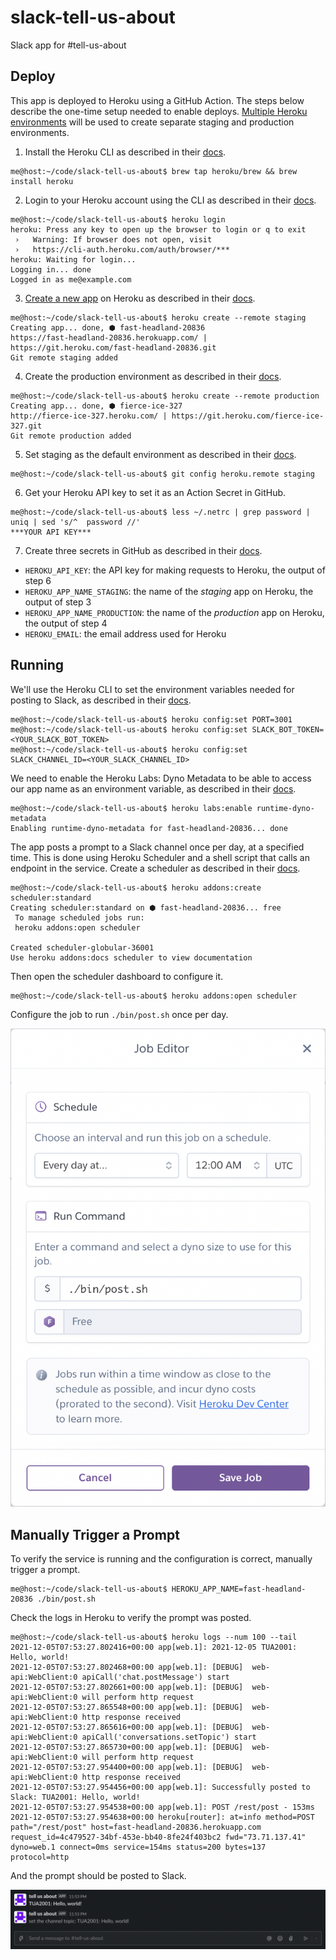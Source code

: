 # slack-tell-us-about

Slack app for #tell-us-about

## Deploy

This app is deployed to Heroku using a GitHub Action. The steps below describe the one-time setup needed to enable deploys. [Multiple Heroku environments](https://devcenter.heroku.com/articles/multiple-environments) will be used to create separate staging and production environments.

1. Install the Heroku CLI as described in their [docs](https://devcenter.heroku.com/articles/heroku-cli#download-and-install).

```console
me@host:~/code/slack-tell-us-about$ brew tap heroku/brew && brew install heroku
```

2. Login to your Heroku account using the CLI as described in their [docs](https://devcenter.heroku.com/articles/heroku-cli#getting-started).

```console
me@host:~/code/slack-tell-us-about$ heroku login
heroku: Press any key to open up the browser to login or q to exit
 ›   Warning: If browser does not open, visit
 ›   https://cli-auth.heroku.com/auth/browser/***
heroku: Waiting for login...
Logging in... done
Logged in as me@example.com
```

3. [Create a new app](https://devcenter.heroku.com/articles/creating-apps) on Heroku as described in their [docs](https://devcenter.heroku.com/articles/multiple-environments#creating-a-staging-environment).

```console
me@host:~/code/slack-tell-us-about$ heroku create --remote staging
Creating app... done, ⬢ fast-headland-20836
https://fast-headland-20836.herokuapp.com/ | https://git.heroku.com/fast-headland-20836.git
Git remote staging added
```

4. Create the production environment as described in their [docs](https://devcenter.heroku.com/articles/multiple-environments#creating-a-production-environment).

```console
me@host:~/code/slack-tell-us-about$ heroku create --remote production
Creating app... done, ⬢ fierce-ice-327
http://fierce-ice-327.heroku.com/ | https://git.heroku.com/fierce-ice-327.git
Git remote production added
```

5. Set staging as the default environment as described in their [docs](https://devcenter.heroku.com/articles/multiple-environments#specifying-an-environment-with-the-heroku-cli).

```console
me@host:~/code/slack-tell-us-about$ git config heroku.remote staging
```

6. Get your Heroku API key to set it as an Action Secret in GitHub.

```console
me@host:~/code/slack-tell-us-about$ less ~/.netrc | grep password | uniq | sed 's/^  password //'
***YOUR API KEY***
```

7. Create three secrets in GitHub as described in their [docs](https://docs.github.com/en/actions/security-guides/encrypted-secrets).

- `HEROKU_API_KEY`: the API key for making requests to Heroku, the output of step 6
- `HEROKU_APP_NAME_STAGING`: the name of the _staging_ app on Heroku, the output of step 3
- `HEROKU_APP_NAME_PRODUCTION`: the name of the _production_ app on Heroku, the output of step 4
- `HEROKU_EMAIL`: the email address used for Heroku

## Running

We'll use the Heroku CLI to set the environment variables needed for posting to Slack, as described in their [docs](https://devcenter.heroku.com/articles/config-vars).

```console
me@host:~/code/slack-tell-us-about$ heroku config:set PORT=3001
me@host:~/code/slack-tell-us-about$ heroku config:set SLACK_BOT_TOKEN=<YOUR_SLACK_BOT_TOKEN>
me@host:~/code/slack-tell-us-about$ heroku config:set SLACK_CHANNEL_ID=<YOUR_SLACK_CHANNEL_ID>
```

We need to enable the Heroku Labs: Dyno Metadata to be able to access our app name as an environment variable, as described in their [docs](https://devcenter.heroku.com/articles/dyno-metadata).

```console
me@host:~/code/slack-tell-us-about$ heroku labs:enable runtime-dyno-metadata
Enabling runtime-dyno-metadata for fast-headland-20836... done
```

The app posts a prompt to a Slack channel once per day, at a specified time. This is done using Heroku Scheduler and a shell script that calls an endpoint in the service. Create a scheduler as described in their [docs](https://devcenter.heroku.com/articles/scheduler).

```console
me@host:~/code/slack-tell-us-about$ heroku addons:create scheduler:standard
Creating scheduler:standard on ⬢ fast-headland-20836... free
 To manage scheduled jobs run:
 heroku addons:open scheduler

Created scheduler-globular-36001
Use heroku addons:docs scheduler to view documentation
```

Then open the scheduler dashboard to configure it.

```console
me@host:~/code/slack-tell-us-about$ heroku addons:open scheduler
```

Configure the job to run `./bin/post.sh` once per day.

![Heroku Job Editor](./assets/heroku-job-editor.png)

## Manually Trigger a Prompt

To verify the service is running and the configuration is correct, manually trigger a prompt.

```console
me@host:~/code/slack-tell-us-about$ HEROKU_APP_NAME=fast-headland-20836 ./bin/post.sh
```

Check the logs in Heroku to verify the prompt was posted.

```console
me@host:~/code/slack-tell-us-about$ heroku logs --num 100 --tail
2021-12-05T07:53:27.802416+00:00 app[web.1]: 2021-12-05 TUA2001: Hello, world!
2021-12-05T07:53:27.802468+00:00 app[web.1]: [DEBUG]  web-api:WebClient:0 apiCall('chat.postMessage') start
2021-12-05T07:53:27.802661+00:00 app[web.1]: [DEBUG]  web-api:WebClient:0 will perform http request
2021-12-05T07:53:27.865548+00:00 app[web.1]: [DEBUG]  web-api:WebClient:0 http response received
2021-12-05T07:53:27.865616+00:00 app[web.1]: [DEBUG]  web-api:WebClient:0 apiCall('conversations.setTopic') start
2021-12-05T07:53:27.865730+00:00 app[web.1]: [DEBUG]  web-api:WebClient:0 will perform http request
2021-12-05T07:53:27.954400+00:00 app[web.1]: [DEBUG]  web-api:WebClient:0 http response received
2021-12-05T07:53:27.954456+00:00 app[web.1]: Successfully posted to Slack: TUA2001: Hello, world!
2021-12-05T07:53:27.954538+00:00 app[web.1]: POST /rest/post - 153ms
2021-12-05T07:53:27.954638+00:00 heroku[router]: at=info method=POST path="/rest/post" host=fast-headland-20836.herokuapp.com request_id=4c479527-34bf-453e-bb40-8fe24f403bc2 fwd="73.71.137.41" dyno=web.1 connect=0ms service=154ms status=200 bytes=137 protocol=http
```

And the prompt should be posted to Slack.

![Slack Manual Trigger](./assets/slack-manual-trigger.png)
